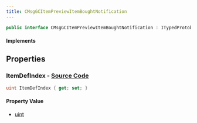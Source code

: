 ```yaml
---
title: CMsgGCItemPreviewItemBoughtNotification
---
```


```csharp
public interface CMsgGCItemPreviewItemBoughtNotification : ITypedProtobuf<CMsgGCItemPreviewItemBoughtNotification>, INativeHandle
```

#### Implements

## Properties

### **ItemDefIndex** - [Source Code](https://github.com/swiftly-solution/swiftlys2/blob/main/managed/src/SwiftlyS2.Generated/Protobufs/Interfaces/CMsgGCItemPreviewItemBoughtNotification.cs#L13)

```csharp
uint ItemDefIndex { get; set; }
```

#### Property Value

- [uint](https://learn.microsoft.com/dotnet/api/system.uint32)


